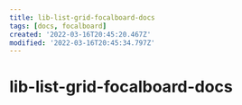 ```yaml
---
title: lib-list-grid-focalboard-docs
tags: [docs, focalboard]
created: '2022-03-16T20:45:20.467Z'
modified: '2022-03-16T20:45:34.797Z'
---
```


# lib-list-grid-focalboard-docs


